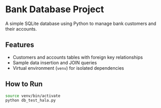 # Bank Database Project

A simple SQLite database using Python to manage bank customers and their accounts.

## Features
- Customers and accounts tables with foreign key relationships
- Sample data insertion and JOIN queries
- Virtual environment (`venv`) for isolated dependencies

## How to Run
```bash
source venv/bin/activate
python db_test_hala.py

